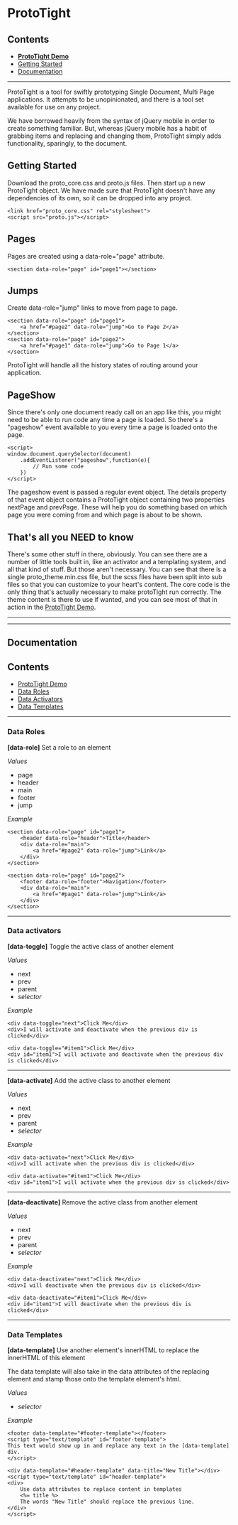 # ProtoTight

## Contents
- **[ProtoTight Demo](https://bronkula.github.io/apptools/proto/demo)**
- [Getting Started](#user-content-getting-started)
- [Documentation](#user-content-documentation)

---

ProtoTight is a tool for swiftly prototyping Single Document, Multi Page applications. It attempts to be unopinionated, and there is a tool set available for use on any project.

We have borrowed heavily from the syntax of jQuery mobile in order to create something familiar. But, whereas jQuery mobile has a habit of grabbing items and replacing and changing them, ProtoTight simply adds functionality, sparingly, to the document.

## Getting Started

Download the proto_core.css and proto.js files. Then start up a new ProtoTight object. We have made sure that ProtoTight doesn't have any dependencies of its own, so it can be dropped into any project.

```
<link href="proto_core.css" rel="stylesheet">
<script src="proto.js"></script>
```

## Pages

Pages are created using a data-role="page" attribute.

```
<section data-role="page" id="page1"></section>
```

## Jumps

Create data-role="jump" links to move from page to page.

```
<section data-role="page" id="page1">
    <a href="#page2" data-role="jump">Go to Page 2</a>
</section>
<section data-role="page" id="page2">
    <a href="#page1" data-role="jump">Go to Page 1</a>
</section>
```

ProtoTight will handle all the history states of routing around your application.

## PageShow

Since there's only one document ready call on an app like this, you might need to be able to run code any time a page is loaded. So there's a "pageshow" event available to you every time a page is loaded onto the page.

```
<script>
window.document.querySelector(document)
    .addEventListener("pageshow",function(e){
        // Run some code
    })
</script>
```

The pageshow event is passed a regular event object. The details property of that event object contains a ProtoTight object containing two properties nextPage and prevPage. These will help you do something based on which page you were coming from and which page is about to be shown.

## That's all you NEED to know

There's some other stuff in there, obviously. You can see there are a number of little tools built in, like an activator and a templating system, and all that kind of stuff. But those aren't necessary. You can see that there is a single proto_theme.min.css file, but the scss files have been split into sub files so that you can customize to your heart's content. The core code is the only thing that's actually necessary to make protoTight run correctly. The theme content is there to use if wanted, and you can see most of that in action in the [ProtoTight Demo](https://bronkula.github.io/apptools/proto/demo).

---
---

## Documentation

## Contents
- [ProtoTight Demo](https://bronkula.github.io/apptools/proto/demo)
- [Data Roles](#user-content-data-roles)
- [Data Activators](#user-content-data-activators)
- [Data Templates](#user-content-data-templates)

---

### Data Roles

**[data-role]** Set a role to an element

*Values*

- page
- header
- main
- footer
- jump

*Example*

```
<section data-role="page" id="page1">
    <header data-role="header">Title</header>
    <div data-role="main">
        <a href="#page2" data-role="jump">Link</a>
    </div>
</section>
```

```
<section data-role="page" id="page2">
    <footer data-role="footer">Navigation</footer>
    <div data-role="main">
        <a href="#page1" data-role="jump">Link</a>
    </div>
</section>
```

---

### Data activators

**[data-toggle]** Toggle the active class of another element

*Values*

- next
- prev
- parent
- *selector*

*Example*

```
<div data-toggle="next">Click Me</div>
<div>I will activate and deactivate when the previous div is clicked</div>
```

```
<div data-toggle="#item1">Click Me</div>
<div id="item1">I will activate and deactivate when the previous div is clicked</div>
```

---

**[data-activate]** Add the active class to another element

*Values*

- next
- prev
- parent
- *selector*

*Example*

```
<div data-activate="next">Click Me</div>
<div>I will activate when the previous div is clicked</div>
```

```
<div data-activate="#item1">Click Me</div>
<div id="item1">I will activate when the previous div is clicked</div>
```

---

**[data-deactivate]** Remove the active class from another element

*Values*

- next
- prev
- parent
- *selector*

*Example*

```
<div data-deactivate="next">Click Me</div>
<div>I will deactivate when the previous div is clicked</div>
```

```
<div data-deactivate="#item1">Click Me</div>
<div id="item1">I will deactivate when the previous div is clicked</div>
```

---

### Data Templates

**[data-template]** Use another element's innerHTML to replace the innerHTML of this element

The data template will also take in the data attributes of the replacing element and stamp those onto the template element's html.

*Values*

- *selector*

*Example*

```
<footer data-template="#footer-template"></footer>
<script type="text/template" id="footer-template">
This text would show up in and replace any text in the [data-template] div.
</script>
```

```
<div data-template="#header-template" data-title="New Title"></div>
<script type="text/template" id="header-template">
<div>
    Use data attributes to replace content in templates
    <%= title %>
    The words "New Title" should replace the previous line.
</div>
</script>
```
